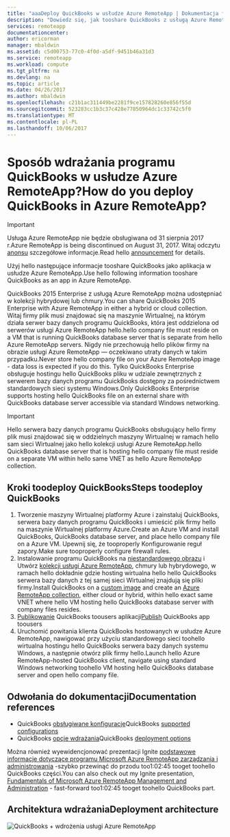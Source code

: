 ```yaml
---
title: "aaaDeploy QuickBooks w usłudze Azure RemoteApp | Dokumentacja firmy Microsoft"
description: "Dowiedz się, jak tooshare QuickBooks z usługą Azure RemoteApp."
services: remoteapp
documentationcenter: 
author: ericorman
manager: mbaldwin
ms.assetid: c5d00753-77c0-4f0d-a5df-9451b46a31d3
ms.service: remoteapp
ms.workload: compute
ms.tgt_pltfrm: na
ms.devlang: na
ms.topic: article
ms.date: 04/26/2017
ms.author: mbaldwin
ms.openlocfilehash: c21b1ac311449be2281f9ce157828260e856f55d
ms.sourcegitcommit: 523283cc1b3c37c428e77850964dc1c33742c5f0
ms.translationtype: MT
ms.contentlocale: pl-PL
ms.lasthandoff: 10/06/2017
---
```

# <a name="how-do-you-deploy-quickbooks-in-azure-remoteapp"></a><span data-ttu-id="59aa2-103">Sposób wdrażania programu QuickBooks w usłudze Azure RemoteApp?</span><span class="sxs-lookup"><span data-stu-id="59aa2-103">How do you deploy QuickBooks in Azure RemoteApp?</span></span>
> [!IMPORTANT]
> <span data-ttu-id="59aa2-104">Usługa Azure RemoteApp nie będzie obsługiwana od 31 sierpnia 2017 r.</span><span class="sxs-lookup"><span data-stu-id="59aa2-104">Azure RemoteApp is being discontinued on August 31, 2017.</span></span> <span data-ttu-id="59aa2-105">Witaj odczytu [anonsu](https://go.microsoft.com/fwlink/?linkid=821148) szczegółowe informacje.</span><span class="sxs-lookup"><span data-stu-id="59aa2-105">Read hello [announcement](https://go.microsoft.com/fwlink/?linkid=821148) for details.</span></span>
> 
> 

<span data-ttu-id="59aa2-106">Użyj hello następujące informacje tooshare QuickBooks jako aplikacja w usłudze Azure RemoteApp.</span><span class="sxs-lookup"><span data-stu-id="59aa2-106">Use hello following information tooshare QuickBooks as an app in Azure RemoteApp.</span></span>

<span data-ttu-id="59aa2-107">QuickBooks 2015 Enterprise z usługą Azure RemoteApp można udostępniać w kolekcji hybrydowej lub chmury.</span><span class="sxs-lookup"><span data-stu-id="59aa2-107">You can share QuickBooks 2015 Enterprise with Azure RemoteApp in either a hybrid or cloud collection.</span></span> <span data-ttu-id="59aa2-108">Witaj firmy plik musi znajdować się na maszynie Wirtualnej, na którym działa serwer bazy danych programu QuickBooks, która jest oddzielona od serwerów usługi Azure RemoteApp hello.</span><span class="sxs-lookup"><span data-stu-id="59aa2-108">hello company file must reside on a VM that is running QuickBooks database server that is separate from hello Azure RemoteApp servers.</span></span> <span data-ttu-id="59aa2-109">Nigdy nie przechowują hello plików firmy na obrazie usługi Azure RemoteApp — oczekiwano utraty danych w takim przypadku.</span><span class="sxs-lookup"><span data-stu-id="59aa2-109">Never store hello company file on your Azure RemoteApp image - data loss is expected if you do this.</span></span> <span data-ttu-id="59aa2-110">Tylko QuickBooks Enterprise obsługuje hostingu hello QuickBooks pliku w udziale zewnętrznych z serwerem bazy danych programu QuickBooks dostępny za pośrednictwem standardowych sieci systemu Windows.</span><span class="sxs-lookup"><span data-stu-id="59aa2-110">Only QuickBooks Enterprise supports hosting hello QuickBooks file on an external share with QuickBooks database server accessible via standard Windows networking.</span></span>   

> [!IMPORTANT]
> <span data-ttu-id="59aa2-111">Hello serwera bazy danych programu QuickBooks obsługujący hello firmy plik musi znajdować się w oddzielnych maszyny Wirtualnej w ramach hello sam sieci Wirtualnej jako hello kolekcji usługi Azure RemoteApp.</span><span class="sxs-lookup"><span data-stu-id="59aa2-111">hello QuickBooks database server that is hosting hello company file must reside on a separate VM within hello same VNET as hello Azure RemoteApp collection.</span></span>  
> 
> 

## <a name="steps-toodeploy-quickbooks"></a><span data-ttu-id="59aa2-112">Kroki toodeploy QuickBooks</span><span class="sxs-lookup"><span data-stu-id="59aa2-112">Steps toodeploy QuickBooks</span></span>
1. <span data-ttu-id="59aa2-113">Tworzenie maszyny Wirtualnej platformy Azure i zainstaluj QuickBooks, serwera bazy danych programu QuickBooks i umieścić plik firmy hello na maszynie Wirtualnej platformy Azure.</span><span class="sxs-lookup"><span data-stu-id="59aa2-113">Create an Azure VM and install QuickBooks, QuickBooks database server, and place hello company file on a Azure VM.</span></span>  <span data-ttu-id="59aa2-114">Upewnij się, że tooproperly Konfigurowanie reguł zapory.</span><span class="sxs-lookup"><span data-stu-id="59aa2-114">Make sure tooproperly configure firewall rules.</span></span>
2. <span data-ttu-id="59aa2-115">Instalowanie programu QuickBooks na [niestandardowego obrazu](remoteapp-imageoptions.md) i Utwórz [kolekcji usługi Azure RemoteApp](remoteapp-collections.md), chmury lub hybrydowego, w ramach hello dokładnie gdzie hosting wirtualna hello hello QuickBooks serwera bazy danych z tej samej sieci Wirtualnej znajdują się pliki firmy.</span><span class="sxs-lookup"><span data-stu-id="59aa2-115">Install QuickBooks on a [custom image](remoteapp-imageoptions.md) and create an [Azure RemoteApp collection](remoteapp-collections.md), either cloud or hybrid, within hello exact same VNET where hello VM hosting hello QuickBooks database server with company files resides.</span></span> 
3. <span data-ttu-id="59aa2-116">[Publikowanie](remoteapp-publish.md) QuickBooks toousers aplikacji</span><span class="sxs-lookup"><span data-stu-id="59aa2-116">[Publish](remoteapp-publish.md) QuickBooks app toousers</span></span>
4. <span data-ttu-id="59aa2-117">Uruchomić powitania klienta QuickBooks hostowanych w usłudze Azure RemoteApp, nawigować przy użyciu standardowego sieci toohello wirtualna hostingu hello QuickBooks serwera bazy danych systemu Windows, a następnie otwórz plik firmy hello.</span><span class="sxs-lookup"><span data-stu-id="59aa2-117">Launch hello Azure RemoteApp-hosted QuickBooks client, navigate using standard Windows networking toohello VM hosting hello QuickBooks database server and open hello company file.</span></span> 

## <a name="documentation-references"></a><span data-ttu-id="59aa2-118">Odwołania do dokumentacji</span><span class="sxs-lookup"><span data-stu-id="59aa2-118">Documentation references</span></span>
* <span data-ttu-id="59aa2-119">QuickBooks [obsługiwane konfiguracje](http://enterprisesuite.intuit.com/products/enterprise-solutions/technical/#top)</span><span class="sxs-lookup"><span data-stu-id="59aa2-119">QuickBooks [supported configurations](http://enterprisesuite.intuit.com/products/enterprise-solutions/technical/#top)</span></span>
* <span data-ttu-id="59aa2-120">QuickBooks [opcje wdrażania](http://enterprisesuite.intuit.com/everythingenterprise/launchpad/new-user/)</span><span class="sxs-lookup"><span data-stu-id="59aa2-120">QuickBooks [deployment options](http://enterprisesuite.intuit.com/everythingenterprise/launchpad/new-user/)</span></span>

<span data-ttu-id="59aa2-121">Można również wyewidencjonować prezentacji Ignite [podstawowe informacje dotyczące programu Microsoft Azure RemoteApp zarządzania i administrowania](https://channel9.msdn.com/Events/Ignite/2015/BRK3868) -szybko przewinąć do przodu too1:02:45 tooget toohello QuickBooks części.</span><span class="sxs-lookup"><span data-stu-id="59aa2-121">You can also check out my Ignite presentation, [Fundamentals of Microsoft Azure RemoteApp Management and Administration](https://channel9.msdn.com/Events/Ignite/2015/BRK3868) - fast-forward too1:02:45 tooget toohello QuickBooks part.</span></span>

## <a name="deployment-architecture"></a><span data-ttu-id="59aa2-122">Architektura wdrażania</span><span class="sxs-lookup"><span data-stu-id="59aa2-122">Deployment architecture</span></span>
![QuickBooks + wdrożenia usługi Azure RemoteApp](./media/remoteapp-quickbooks/ra-quickbooks.png)

